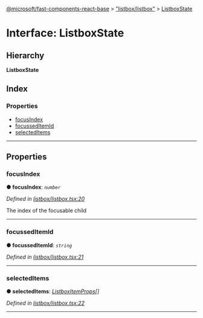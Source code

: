 [@microsoft/fast-components-react-base](../README.md) > ["listbox/listbox"](../modules/_listbox_listbox_.md) > [ListboxState](../interfaces/_listbox_listbox_.listboxstate.md)

# Interface: ListboxState

## Hierarchy

**ListboxState**

## Index

### Properties

* [focusIndex](_listbox_listbox_.listboxstate.md#focusindex)
* [focussedItemId](_listbox_listbox_.listboxstate.md#focusseditemid)
* [selectedItems](_listbox_listbox_.listboxstate.md#selecteditems)

---

## Properties

<a id="focusindex"></a>

###  focusIndex

**● focusIndex**: *`number`*

*Defined in [listbox/listbox.tsx:20](https://github.com/Microsoft/fast-dna/blob/164dd3ca/packages/fast-components-react-base/src/listbox/listbox.tsx#L20)*

The index of the focusable child

___
<a id="focusseditemid"></a>

###  focussedItemId

**● focussedItemId**: *`string`*

*Defined in [listbox/listbox.tsx:21](https://github.com/Microsoft/fast-dna/blob/164dd3ca/packages/fast-components-react-base/src/listbox/listbox.tsx#L21)*

___
<a id="selecteditems"></a>

###  selectedItems

**● selectedItems**: *[ListboxItemProps](../modules/_listbox_item_listbox_item_props_.md#listboxitemprops)[]*

*Defined in [listbox/listbox.tsx:22](https://github.com/Microsoft/fast-dna/blob/164dd3ca/packages/fast-components-react-base/src/listbox/listbox.tsx#L22)*

___

